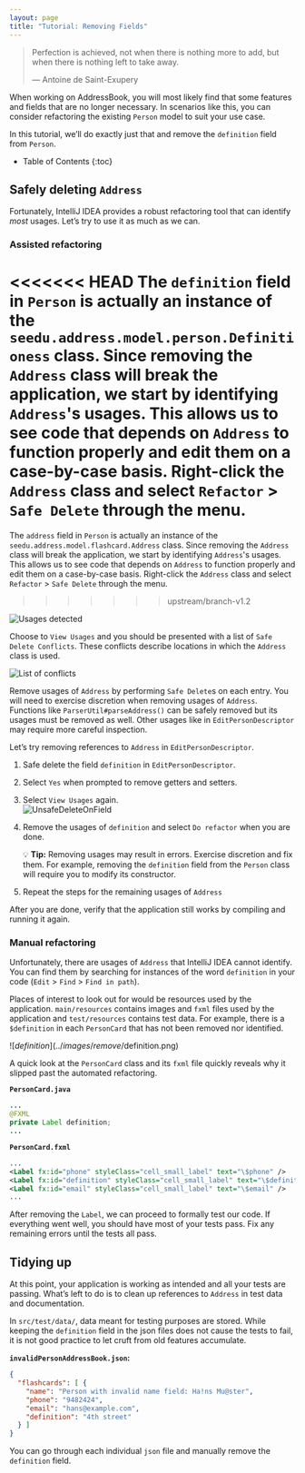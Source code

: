 ```yaml
---
layout: page
title: "Tutorial: Removing Fields"
---
```


> Perfection is achieved, not when there is nothing more to add, but when there is nothing left to take away.
>
> —  Antoine de Saint-Exupery

When working on AddressBook, you will most likely find that some features and fields that are no longer necessary. In scenarios like this, you can consider refactoring the existing `Person` model to suit your use case.

In this tutorial, we’ll do exactly just that and remove the `definition` field from `Person`.

* Table of Contents
{:toc}

## Safely deleting `Address`

Fortunately, IntelliJ IDEA provides a robust refactoring tool that can identify *most* usages. Let’s try to use it as much as we can.

### Assisted refactoring

<<<<<<< HEAD
The `definition` field in `Person` is actually an instance of the `seedu.address.model.person.Definitioness` class. Since removing the `Address` class will break the application, we start by identifying `Address`'s usages. This allows us to see code that depends on `Address` to function properly and edit them on a case-by-case basis. Right-click the `Address` class and select `Refactor` \> `Safe Delete` through the menu.
=======
The `address` field in `Person` is actually an instance of the `seedu.address.model.flashcard.Address` class. Since removing the `Address` class will break the application, we start by identifying `Address`'s usages. This allows us to see code that depends on `Address` to function properly and edit them on a case-by-case basis. Right-click the `Address` class and select `Refactor` \> `Safe Delete` through the menu.
>>>>>>> upstream/branch-v1.2

![Usages detected](../images/remove/UnsafeDelete.png)

Choose to `View Usages` and you should be presented with a list of `Safe Delete Conflicts`. These conflicts describe locations in which the `Address` class is used.

![List of conflicts](../images/remove/SafeDeleteConflicts.png)

Remove usages of `Address` by performing `Safe Delete`s on each entry. You will need to exercise discretion when removing usages of `Address`. Functions like `ParserUtil#parseAddress()` can be safely removed but its usages must be removed as well. Other usages like in `EditPersonDescriptor` may require more careful inspection.

Let’s try removing references to `Address` in `EditPersonDescriptor`.

1. Safe delete the field `definition` in `EditPersonDescriptor`.

1. Select `Yes` when prompted to remove getters and setters.

1. Select `View Usages` again.<br>
   ![UnsafeDeleteOnField](../images/remove/UnsafeDeleteOnField.png)

1. Remove the usages of `definition` and select `Do refactor` when you are done.

   <div markdown="span" class="alert alert-primary">

   :bulb: **Tip:** Removing usages may result in errors. Exercise discretion and fix them. For example, removing the `definition` field from the `Person` class will require you to modify its constructor.
   </div>

1. Repeat the steps for the remaining usages of `Address`

After you are done, verify that the application still works by compiling and running it again.

### Manual refactoring

Unfortunately, there are usages of `Address` that IntelliJ IDEA cannot identify. You can find them by searching for instances of the word `definition` in your code (`Edit` \> `Find` \> `Find in path`).

Places of interest to look out for would be resources used by the application. `main/resources` contains images and `fxml` files used by the application and `test/resources` contains test data. For example, there is a `$definition` in each `PersonCard` that has not been removed nor identified.

![$definition](../images/remove/$definition.png)

A quick look at the `PersonCard` class and its `fxml` file quickly reveals why it slipped past the automated refactoring.

**`PersonCard.java`**

``` java
...
@FXML
private Label definition;
...
```

**`PersonCard.fxml`**

``` xml
...
<Label fx:id="phone" styleClass="cell_small_label" text="\$phone" />
<Label fx:id="definition" styleClass="cell_small_label" text="\$definition" />
<Label fx:id="email" styleClass="cell_small_label" text="\$email" />
...
```

After removing the `Label`, we can proceed to formally test our code. If everything went well, you should have most of your tests pass. Fix any remaining errors until the tests all pass.

## Tidying up

At this point, your application is working as intended and all your tests are passing. What’s left to do is to clean up references to `Address` in test data and documentation.

In `src/test/data/`, data meant for testing purposes are stored. While keeping the `definition` field in the json files does not cause the tests to fail, it is not good practice to let cruft from old features accumulate.

**`invalidPersonAddressBook.json`:**

```json
{
  "flashcards": [ {
    "name": "Person with invalid name field: Ha!ns Mu@ster",
    "phone": "9482424",
    "email": "hans@example.com",
    "definition": "4th street"
  } ]
}
```

You can go through each individual `json` file and manually remove the `definition` field.
